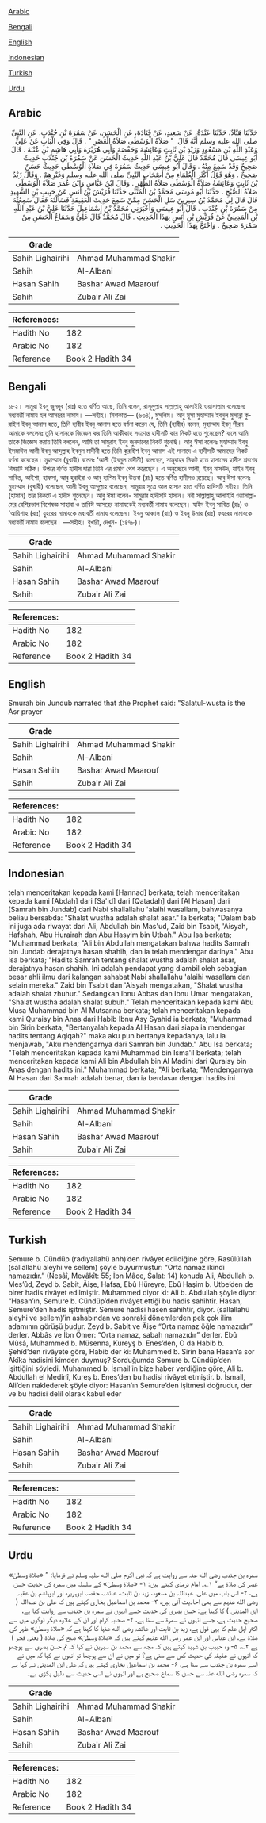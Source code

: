 [Arabic](#arabic)

[Bengali](#bengali)

[English](#english)

[Indonesian](#indonesian)

[Turkish](#turkish)

[Urdu](#urdu)

## Arabic


<div dir="rtl" lang="ar" style={{fontSize:'larger',backgroundColor:'#f8f9fa',padding:20}}>
حَدَّثَنَا هَنَّادٌ، حَدَّثَنَا عَبْدَةُ، عَنْ سَعِيدٍ، عَنْ قَتَادَةَ، عَنِ الْحَسَنِ، عَنْ سَمُرَةَ بْنِ جُنْدَبٍ، عَنِ النَّبِيِّ صلى الله عليه وسلم أَنَّهُ قَالَ ‏ "‏ صَلاَةُ الْوُسْطَى صَلاَةُ الْعَصْرِ ‏"‏ ‏.‏ قَالَ وَفِي الْبَابِ عَنْ عَلِيٍّ وَعَبْدِ اللَّهِ بْنِ مَسْعُودٍ وَزَيْدِ بْنِ ثَابِتٍ وَعَائِشَةَ وَحَفْصَةَ وَأَبِي هُرَيْرَةَ وَأَبِي هَاشِمِ بْنِ عُتْبَةَ ‏.‏ قَالَ أَبُو عِيسَى قَالَ مُحَمَّدٌ قَالَ عَلِيُّ بْنُ عَبْدِ اللَّهِ حَدِيثُ الْحَسَنِ عَنْ سَمُرَةَ بْنِ جُنْدَبٍ حَدِيثٌ صَحِيحٌ وَقَدْ سَمِعَ مِنْهُ ‏.‏ وَقَالَ أَبُو عِيسَى حَدِيثُ سَمُرَةَ فِي صَلاَةِ الْوُسْطَى حَدِيثٌ حَسَنٌ صَحِيحٌ ‏.‏ وَهُوَ قَوْلُ أَكْثَرِ الْعُلَمَاءِ مِنْ أَصْحَابِ النَّبِيِّ صلى الله عليه وسلم وَغَيْرِهِمْ ‏.‏ وَقَالَ زَيْدُ بْنُ ثَابِتٍ وَعَائِشَةُ صَلاَةُ الْوُسْطَى صَلاَةُ الظُّهْرِ ‏.‏ وَقَالَ ابْنُ عَبَّاسٍ وَابْنُ عُمَرَ صَلاَةُ الْوُسْطَى صَلاَةُ الصُّبْحِ ‏.‏ حَدَّثَنَا أَبُو مُوسَى مُحَمَّدُ بْنُ الْمُثَنَّى حَدَّثَنَا قُرَيْشُ بْنُ أَنَسٍ عَنْ حَبِيبِ بْنِ الشَّهِيدِ قَالَ قَالَ لِي مُحَمَّدُ بْنُ سِيرِينَ سَلِ الْحَسَنَ مِمَّنْ سَمِعَ حَدِيثَ الْعَقِيقَةِ فَسَأَلْتُهُ فَقَالَ سَمِعْتُهُ مِنْ سَمُرَةَ بْنِ جُنْدَبٍ ‏.‏ قَالَ أَبُو عِيسَى وَأَخْبَرَنِي مُحَمَّدُ بْنُ إِسْمَاعِيلَ حَدَّثَنَا عَلِيُّ بْنُ عَبْدِ اللَّهِ بْنِ الْمَدِينِيِّ عَنْ قُرَيْشِ بْنِ أَنَسٍ بِهَذَا الْحَدِيثِ ‏.‏ قَالَ مُحَمَّدٌ قَالَ عَلِيٌّ وَسَمَاعُ الْحَسَنِ مِنْ سَمُرَةَ صَحِيحٌ ‏.‏ وَاحْتَجَّ بِهَذَا الْحَدِيثِ ‏.‏
</div>
<div style={{backgroundColor:'#f8f9fa',padding:20, marginBottom: 10}}><table> <thead> <tr> <th>Grade</th> <th></th> </tr> </thead> <tbody> <tr><td>Sahih Lighairihi</td><td>Ahmad Muhammad Shakir</td></tr><tr><td>Sahih</td><td>Al-Albani</td></tr><tr><td>Hasan Sahih</td><td>Bashar Awad Maarouf</td></tr><tr><td>Sahih</td><td>Zubair Ali Zai</td></tr></tbody></table><table> <thead> <tr> <th>References:</th> <th></th> </tr> </thead> <tbody><tr><td>Hadith No</td><td>182</td></tr><tr><td>Arabic No</td><td>182</td></tr><tr><td>Reference</td><td>Book 2 Hadith 34</td></tr></tbody></table></div>

## Bengali


<div dir="ltr" lang="bn" style={{fontSize:'larger',backgroundColor:'#f8f9fa',padding:20}}>
১৮২। সামুরা ইবনু জুনদুব (রাঃ) হতে বর্ণিত আছে, তিনি বলেন, রাসূলুল্লাহ সাল্লাল্লাহু আলাইহি ওয়াসাল্লাম বলেছেনঃ মধ্যবর্তী নামায হল আসরের নামায। —সহীহ। মিশকাত— (৬৩৪), মুসলিম। আবু মূসা মুহাম্মাদ ইবনুল মুসান্না কুরাইশ ইবনু আনাস হতে, তিনি হাবীব ইবনু আনাস হতে বর্ণনা করেন যে, তিনি (হাবীব) বলেন, মুহাম্মাদ ইবনু সীরন আমাকে বললেনঃ তুমি হাসানকে জিজ্ঞেস কর তিনি আকীকাহ সংক্রান্ত হাদীসটি কার নিকট হতে শুনেছেন? ফলে আমি তাকে জিজ্ঞেস করায় তিনি বললেন, আমি তা সামুরাহ ইবনু জুনদাবের নিকট শুনেছি। আবু ঈসা বলেনঃ মুহাম্মাদ ইবনু ইসমাঈল আলী ইবনু আব্দুল্লাহ ইবনুল মাদীনী হতে তিনি কুরাইশ ইবনু আনাস এই সানাদে এ হাদীসটি আমাদের নিকট বর্ণনা করেছেন। মুহাম্মাদ (বুখারী) বলেনঃ ‘আলী (ইবনুল মাদীনী) বলেছেন, সামুরাহর নিকট হতে হাসানের হাদীস শ্রবণের বিষয়টি সঠিক। উপরে বর্ণিত হাদীস দ্বারা তিনি এর প্রমাণ পেশ করেছেন। এ অনুচ্ছেদে আলী, ইবনু মাসউদ, যাইদ ইবনু সাবিত, আইশা, হাফসা, আবু হুরাইরা ও আবু হাশিম ইবনু উতবা (রাঃ) হতে বর্ণিত হাদীসও রয়েছে। আবু ঈসা বলেনঃ মুহাম্মাদ (বুখারী) বলেছেন, আলী ইবনু আব্দুল্লাহ বলেছেন, সামুরার সুত্রে আল হাসান হতে বর্ণিত হাদিসটি সহীহ। তিনি (হাসান) তার নিকটে এ হাদীস শুনেছেন। আবু ঈসা বলেন- সামুরার হাদীসটি হাসান। নবী সাল্লাল্লাহু আলাইহি ওয়াসাল্লামের বেশিরভাগ বিশেষজ্ঞ সাহাবা ও তাবিঈ আসরের নামাযকেই মধ্যবর্তী নামায বলেছেন। যাইদ ইবনু সাবিত (রাঃ) ও ‘আয়িশাহ (রাঃ) যুহরের নামাযকে মধ্যবর্তী নামায বলেছেন। ইবনু আব্বাস (রাঃ) ও ইবনু উমার (রাঃ) ফযরের নামাযকে মধ্যবর্তী নামায বলেছেন। —সহীহ। বুখারী, দেখুন- (১৪৭৮)।
</div>
<div style={{backgroundColor:'#f8f9fa',padding:20, marginBottom: 10}}><table> <thead> <tr> <th>Grade</th> <th></th> </tr> </thead> <tbody> <tr><td>Sahih Lighairihi</td><td>Ahmad Muhammad Shakir</td></tr><tr><td>Sahih</td><td>Al-Albani</td></tr><tr><td>Hasan Sahih</td><td>Bashar Awad Maarouf</td></tr><tr><td>Sahih</td><td>Zubair Ali Zai</td></tr></tbody></table><table> <thead> <tr> <th>References:</th> <th></th> </tr> </thead> <tbody><tr><td>Hadith No</td><td>182</td></tr><tr><td>Arabic No</td><td>182</td></tr><tr><td>Reference</td><td>Book 2 Hadith 34</td></tr></tbody></table></div>

## English


<div dir="ltr" lang="en" style={{fontSize:'larger',backgroundColor:'#f8f9fa',padding:20}}>
Smurah bin Jundub narrated that :the Prophet said: "Salatul-wusta is the Asr prayer
</div>
<div style={{backgroundColor:'#f8f9fa',padding:20, marginBottom: 10}}><table> <thead> <tr> <th>Grade</th> <th></th> </tr> </thead> <tbody> <tr><td>Sahih Lighairihi</td><td>Ahmad Muhammad Shakir</td></tr><tr><td>Sahih</td><td>Al-Albani</td></tr><tr><td>Hasan Sahih</td><td>Bashar Awad Maarouf</td></tr><tr><td>Sahih</td><td>Zubair Ali Zai</td></tr></tbody></table><table> <thead> <tr> <th>References:</th> <th></th> </tr> </thead> <tbody><tr><td>Hadith No</td><td>182</td></tr><tr><td>Arabic No</td><td>182</td></tr><tr><td>Reference</td><td>Book 2 Hadith 34</td></tr></tbody></table></div>

## Indonesian


<div dir="ltr" lang="id" style={{fontSize:'larger',backgroundColor:'#f8f9fa',padding:20}}>
telah menceritakan kepada kami [Hannad] berkata; telah menceritakan kepada kami [Abdah] dari [Sa'id] dari [Qatadah] dari [Al Hasan] dari [Samrah bin Jundab] dari Nabi shallallahu 'alaihi wasallam, bahwasanya beliau bersabda: "Shalat wustha adalah shalat asar." Ia berkata; "Dalam bab ini juga ada riwayat dari Ali, Abdullah bin Mas'ud, Zaid bin Tsabit, 'Aisyah, Hafshah, Abu Hurairah dan Abu Hasyim bin Utbah." Abu Isa berkata; "Muhammad berkata; "Ali bin Abdullah mengatakan bahwa hadits Samrah bin Jundab derajatnya hasan shahih, dan ia telah mendengar darinya." Abu Isa berkata; "Hadits Samrah tentang shalat wustha adalah shalat asar, derajatnya hasan shahih. Ini adalah pendapat yang diambil oleh sebagian besar ahli ilmu dari kalangan sahabat Nabi shallallahu 'alaihi wasallam dan selain mereka." Zaid bin Tsabit dan 'Aisyah mengatakan, "Shalat wustha adalah shalat zhuhur." Sedangkan Ibnu Abbas dan Ibnu Umar mengatakan, "Shalat wustha adalah shalat subuh." Telah menceritakan kepada kami Abu Musa Muhammad bin Al Mutsanna berkata; telah menceritakan kepada kami Quraisy bin Anas dari Habib Ibnu Asy Syahid ia berkata; "Muhammad bin Sirin berkata; "Bertanyalah kepada Al Hasan dari siapa ia mendengar hadits tentang Aqiqah?" maka aku pun bertanya kepadanya, lalu ia menjawab, "Aku mendengarnya dari Samrah bin Jundab." Abu Isa berkata; "Telah menceritakan kepada kami Muhammad bin Isma'il berkata; telah menceritakan kepada kami Ali bin Abdullah bin Al Madini dari Quraisy bin Anas dengan hadits ini." Muhammad berkata; "Ali berkata; "Mendengarnya Al Hasan dari Samrah adalah benar, dan ia berdasar dengan hadits ini
</div>
<div style={{backgroundColor:'#f8f9fa',padding:20, marginBottom: 10}}><table> <thead> <tr> <th>Grade</th> <th></th> </tr> </thead> <tbody> <tr><td>Sahih Lighairihi</td><td>Ahmad Muhammad Shakir</td></tr><tr><td>Sahih</td><td>Al-Albani</td></tr><tr><td>Hasan Sahih</td><td>Bashar Awad Maarouf</td></tr><tr><td>Sahih</td><td>Zubair Ali Zai</td></tr></tbody></table><table> <thead> <tr> <th>References:</th> <th></th> </tr> </thead> <tbody><tr><td>Hadith No</td><td>182</td></tr><tr><td>Arabic No</td><td>182</td></tr><tr><td>Reference</td><td>Book 2 Hadith 34</td></tr></tbody></table></div>

## Turkish


<div dir="ltr" lang="tr" style={{fontSize:'larger',backgroundColor:'#f8f9fa',padding:20}}>
Semure b. Cündüp (radıyallahü anh)’den rivâyet edildiğine göre, Rasûlüllah (sallallahü aleyhi ve sellem) şöyle buyurmuştur: “Orta namaz ikindi namazıdır.” (Nesâî, Mevâkît: 55; İbn Mâce, Salat: 14) konuda Ali, Abdullah b. Mes’ûd, Zeyd b. Sabit, Âişe, Hafsa, Ebû Hüreyre, Ebû Haşim b. Utbe’den de birer hadis rivâyet edilmiştir. Muhammed diyor ki: Ali b. Abdullah şöyle diyor: “Hasan’ın, Semure b. Cündüp’den rivâyet ettiği bu hadis sahihtir. Hasan, Semure’den hadis işitmiştir. Semure hadisi hasen sahihtir, diyor. (sallallahü aleyhi ve sellem)’in ashabından ve sonraki dönemlerden pek çok ilim adamının görüşü budur. Zeyd b. Sabit ve Âişe “Orta namaz öğle namazıdır” derler. Abbâs ve İbn Ömer: “Orta namaz, sabah namazıdır” derler. Ebû Mûsâ, Muhammed b. Müsenna, Kureyş b. Enes’den, O da Habib b. Şehîd’den rivâyete göre, Habib der ki: Muhammed b. Sirin bana Hasan’a sor Akîka hadisini kimden duymuş? Sorduğumda Semure b. Cündüp’den işittiğini söyledi. Muhammed b. İsmail’in bize haber verdiğine göre, Ali b. Abdullah el Medinî, Kureş b. Enes’den bu hadisi rivâyet etmiştir. b. İsmail, Ali’den naklederek şöyle diyor: Hasan’ın Semure’den işitmesi doğrudur, der ve bu hadisi delil olarak kabul eder
</div>
<div style={{backgroundColor:'#f8f9fa',padding:20, marginBottom: 10}}><table> <thead> <tr> <th>Grade</th> <th></th> </tr> </thead> <tbody> <tr><td>Sahih Lighairihi</td><td>Ahmad Muhammad Shakir</td></tr><tr><td>Sahih</td><td>Al-Albani</td></tr><tr><td>Hasan Sahih</td><td>Bashar Awad Maarouf</td></tr><tr><td>Sahih</td><td>Zubair Ali Zai</td></tr></tbody></table><table> <thead> <tr> <th>References:</th> <th></th> </tr> </thead> <tbody><tr><td>Hadith No</td><td>182</td></tr><tr><td>Arabic No</td><td>182</td></tr><tr><td>Reference</td><td>Book 2 Hadith 34</td></tr></tbody></table></div>

## Urdu


<div dir="rtl" lang="ur" style={{fontSize:'larger',backgroundColor:'#f8f9fa',padding:20}}>
سمرہ بن جندب رضی الله عنہ سے روایت ہے کہ نبی اکرم صلی الله علیہ وسلم نے فرمایا: ” «صلاة وسطیٰ» عصر کی صلاۃ ہے“ ۱؎۔ امام ترمذی کہتے ہیں: ۱- «صلاة وسطیٰ» کے سلسلہ میں سمرہ کی حدیث حسن ہے، ۲- اس باب میں علی، عبداللہ بن مسعود، زید بن ثابت، عائشہ، حفصہ، ابوہریرہ اور ابوہاشم بن عقبہ رضی الله عنہم سے بھی احادیث آئی ہیں، ۳- محمد بن اسماعیل بخاری کہتے ہیں کہ علی بن عبداللہ ( ابن المدینی ) کا کہنا ہے: حسن بصری کی حدیث جسے انہوں نے سمرہ بن جندب سے روایت کیا ہے، صحیح حدیث ہے، جسے انہوں نے سمرۃ سے سنا ہے، ۴- صحابہ کرام اور ان کے علاوہ دیگر لوگوں میں سے اکثر اہل علم کا یہی قول ہے، زید بن ثابت اور عائشہ رضی الله عنہا کا کہنا ہے کہ «صلاة وسطیٰ» ظہر کی صلاۃ ہے، ابن عباس اور ابن عمر رضی الله عنہم کہتے ہیں کہ «صلاة وسطیٰ» صبح کی صلاۃ ( یعنی فجر ) ہے ۲؎، ۵- وہ حبیب بن شہید کہتے ہیں کہ مجھ سے محمد بن سیرین نے کہا کہ تم حسن بصری سے پوچھو کہ انہوں نے عقیقہ کی حدیث کس سے سنی ہے؟ تو میں نے ان سے پوچھا تو انہوں نے کہا کہ میں نے اسے سمرہ بن جندب سے سنا ہے، ۶- محمد بن اسماعیل بخاری کہتے ہیں کہ علی ابن المدینی نے کہا ہے کہ سمرہ رضی الله عنہ سے حسن کا سماع صحیح ہے اور انہوں نے اسی حدیث سے دلیل پکڑی ہے۔
</div>
<div style={{backgroundColor:'#f8f9fa',padding:20, marginBottom: 10}}><table> <thead> <tr> <th>Grade</th> <th></th> </tr> </thead> <tbody> <tr><td>Sahih Lighairihi</td><td>Ahmad Muhammad Shakir</td></tr><tr><td>Sahih</td><td>Al-Albani</td></tr><tr><td>Hasan Sahih</td><td>Bashar Awad Maarouf</td></tr><tr><td>Sahih</td><td>Zubair Ali Zai</td></tr></tbody></table><table> <thead> <tr> <th>References:</th> <th></th> </tr> </thead> <tbody><tr><td>Hadith No</td><td>182</td></tr><tr><td>Arabic No</td><td>182</td></tr><tr><td>Reference</td><td>Book 2 Hadith 34</td></tr></tbody></table></div>